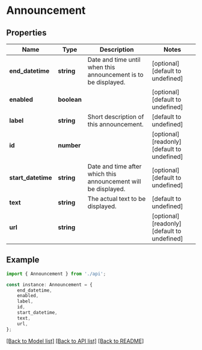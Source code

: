 # Announcement


## Properties

Name | Type | Description | Notes
------------ | ------------- | ------------- | -------------
**end_datetime** | **string** | Date and time until when this announcement is to be displayed. | [optional] [default to undefined]
**enabled** | **boolean** |  | [optional] [default to undefined]
**label** | **string** | Short description of this announcement. | [default to undefined]
**id** | **number** |  | [optional] [readonly] [default to undefined]
**start_datetime** | **string** | Date and time after which this announcement will be displayed. | [optional] [default to undefined]
**text** | **string** | The actual text to be displayed. | [default to undefined]
**url** | **string** |  | [optional] [readonly] [default to undefined]

## Example

```typescript
import { Announcement } from './api';

const instance: Announcement = {
    end_datetime,
    enabled,
    label,
    id,
    start_datetime,
    text,
    url,
};
```

[[Back to Model list]](../README.md#documentation-for-models) [[Back to API list]](../README.md#documentation-for-api-endpoints) [[Back to README]](../README.md)

